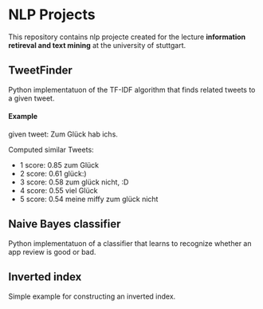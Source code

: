 # NLP Projects
This repository contains nlp projecte created for the lecture **information retireval and text mining** at the university of stuttgart.
## TweetFinder
Python implementatuon of the  TF-IDF algorithm that finds related tweets to a given tweet.


#### Example

given tweet: Zum Glück hab ichs.

Computed similar Tweets:

- 1 score: 0.85 zum Glück 
- 2 score: 0.61 glück:)
- 3 score: 0.58 zum glück nicht, :D
- 4 score: 0.55 viel Glück
- 5 score: 0.54 meine miffy zum glück nicht


## Naive Bayes classifier

Python implementatuon of a classifier that learns to recognize whether an app review is good or bad.


## Inverted index

Simple example for constructing an inverted index.
